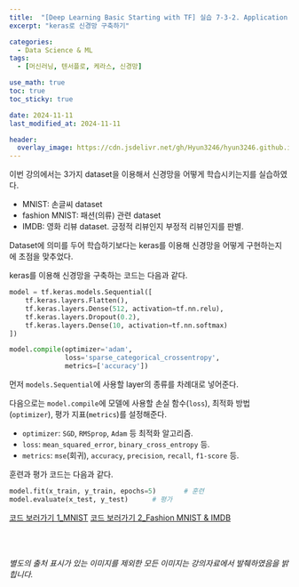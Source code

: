 ```yaml
---
title:  "[Deep Learning Basic Starting with TF] 실습 7-3-2. Application & Tips: 다양한 Dataset으로 실습"
excerpt: "keras로 신경망 구축하기"

categories:
  - Data Science & ML
tags:
  - [머신러닝, 텐서플로, 케라스, 신경망]

use_math: true
toc: true
toc_sticky: true

date: 2024-11-11
last_modified_at: 2024-11-11

header:
  overlay_image: https://cdn.jsdelivr.net/gh/Hyun3246/hyun3246.github.io@master/image/overlay image/Deep Learning Basic Starting with TF.png
---
```

이번 강의에서는 3가지 dataset을 이용해서 신경망을 어떻게 학습시키는지를 실습하였다.
- MNIST: 손글씨 dataset
- fashion MNIST: 패션(의류) 관련 dataset
- IMDB: 영화 리뷰 dataset. 긍정적 리뷰인지 부정적 리뷰인지를 판별.

Dataset에 의미를 두어 학습하기보다는 keras를 이용해 신경망을 어떻게 구현하는지에 초점을 맞추었다.

keras를 이용해 신경망을 구축하는 코드는 다음과 같다.

```python
model = tf.keras.models.Sequential([
    tf.keras.layers.Flatten(),
    tf.keras.layers.Dense(512, activation=tf.nn.relu),
    tf.keras.layers.Dropout(0.2),
    tf.keras.layers.Dense(10, activation=tf.nn.softmax)
])

model.compile(optimizer='adam',
              loss='sparse_categorical_crossentropy',
              metrics=['accuracy'])
```

먼저 `models.Sequential`에 사용할 layer의 종류를 차례대로 넣어준다.

다음으로는 `model.compile`에 모델에 사용할 손실 함수(`loss`), 최적화 방법(`optimizer`), 평가 지표(`metrics`)를 설정해준다.
- `optimizer`: `SGD`, `RMSprop`, `Adam` 등 최적화 알고리즘.
- `loss`: `mean_squared_error`, `binary_cross_entropy` 등.
- `metrics`: `mse`(회귀), `accuracy`, `precision`, `recall`, `f1-score` 등.

훈련과 평가 코드는 다음과 같다.

```python
model.fit(x_train, y_train, epochs=5)       # 훈련
model.evaluate(x_test, y_test)      # 평가

```

[코드 보러가기 1_MNIST](https://github.com/Hyun3246/Code-Warehouse/blob/7bbf8bc222d0c5eede062fb58486c78c6f4a65a8/Deep%20Learning%20Basic%20Starting%20with%20TF/%EC%8B%A4%EC%8A%B5_07_03_01_Application_%26_Tips_Data_%26_Learning.ipynb)
[코드 보러가기 2_Fashion MNIST & IMDB](https://github.com/Hyun3246/Code-Warehouse/blob/7bbf8bc222d0c5eede062fb58486c78c6f4a65a8/Deep%20Learning%20Basic%20Starting%20with%20TF/%EC%8B%A4%EC%8A%B5_07_03_02_Application_%26_Tips_%EB%8B%A4%EC%96%91%ED%95%9C_Dataset%EC%9C%BC%EB%A1%9C_%EC%8B%A4%EC%8A%B5.ipynb)

<br/>
<br/>

*별도의 출처 표시가 있는 이미지를 제외한 모든 이미지는 강의자료에서 발췌하였음을 밝힙니다.*